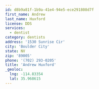 ```yaml
---
id: d8b9a81f-1b9a-41e4-94e5-ece291808d7f
first_name: Andrew
last_name: Huxford
license: DDS
services:
  - dentist
category: dentists
address: '1530 Sunrise Cir'
city: 'Boulder City'
state: NV
zip: '89005'
phone: '(702) 293-0205'
title: 'Andrew Huxford'
_geoloc:
  lng: -114.83354
  lat: 35.968615
---
```

